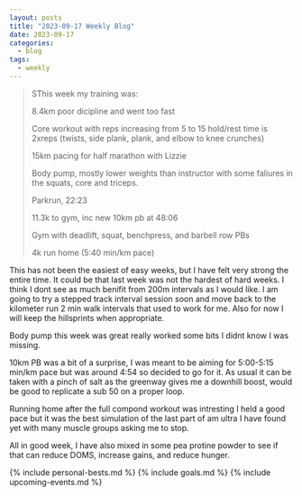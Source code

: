 ```yaml
---
layout: posts
title: "2023-09-17 Weekly Blog"
date: 2023-09-17
categories:
  - blog
tags:
  - weekly
---
```


> SThis week my training was:
>
> 8.4km poor dicipline and went too fast
>
> Core workout with reps increasing from 5 to 15 hold/rest time is 2xreps (twists, side plank, plank, and elbow to knee crunches)
> 
> 15km pacing for half marathon with Lizzie
>
> Body pump, mostly lower weights than instructor with some faliures in the squats, core and triceps.
>
> Parkrun, 22:23
>
> 11.3k to gym, inc new 10km pb at 48:06
>
> Gym with deadlift, squat, benchpress, and barbell row PBs
>
> 4k run home (5:40 min/km pace)
>

This has not been the easiest of easy weeks, but I have felt very strong the entire time. 
It could be that last week was not the hardest of hard weeks.
I think I dont see as much benifit from 200m intervals as I would like.
I am going to try a stepped track interval session soon and move back to the kilometer run 2 min walk intervals that used to work for me.
Also for now I will keep the hillsprints when appropriate.

Body pump this week was great really worked some bits I didnt know I was missing.

10km PB was a bit of a surprise, I was meant to be aiming for 5:00-5:15 min/km pace but was around 4:54 so decided to go for it.
As usual it can be taken with a pinch of salt as the greenway gives me a downhill boost, would be good to replicate a sub 50 on a proper loop.

Running home after the full compond workout was intresting I held a good pace but it was the best simulation of the last part of am ultra I have found yet with many muscle groups asking me to stop.

All in good week, I have also mixed in some pea protine powder to see if that can reduce DOMS, increase gains, and reduce hunger. 


{% include personal-bests.md %}
{% include goals.md %}
{% include upcoming-events.md %}
